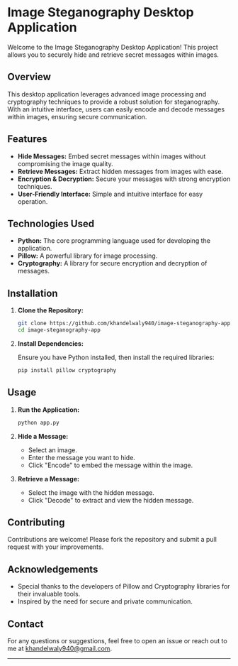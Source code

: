 # Image Steganography Desktop Application

Welcome to the Image Steganography Desktop Application! This project allows you to securely hide and retrieve secret messages within images.

## Overview

This desktop application leverages advanced image processing and cryptography techniques to provide a robust solution for steganography. With an intuitive interface, users can easily encode and decode messages within images, ensuring secure communication.

## Features

- **Hide Messages:** Embed secret messages within images without compromising the image quality.
- **Retrieve Messages:** Extract hidden messages from images with ease.
- **Encryption & Decryption:** Secure your messages with strong encryption techniques.
- **User-Friendly Interface:** Simple and intuitive interface for easy operation.

## Technologies Used

- **Python:** The core programming language used for developing the application.
- **Pillow:** A powerful library for image processing.
- **Cryptography:** A library for secure encryption and decryption of messages.

## Installation

1. **Clone the Repository:**

   ```bash
   git clone https://github.com/khandelwaly940/image-steganography-app.git
   cd image-steganography-app
   ```

2. **Install Dependencies:**

   Ensure you have Python installed, then install the required libraries:

   ```bash
   pip install pillow cryptography
   ```

## Usage

1. **Run the Application:**

   ```bash
   python app.py
   ```

2. **Hide a Message:**

   - Select an image.
   - Enter the message you want to hide.
   - Click "Encode" to embed the message within the image.

3. **Retrieve a Message:**

   - Select the image with the hidden message.
   - Click "Decode" to extract and view the hidden message.



## Contributing

Contributions are welcome! Please fork the repository and submit a pull request with your improvements.


## Acknowledgements

- Special thanks to the developers of Pillow and Cryptography libraries for their invaluable tools.
- Inspired by the need for secure and private communication.

## Contact

For any questions or suggestions, feel free to open an issue or reach out to me at [khandelwaly940@gmail.com](mailto:khandelwaly940@gmail.com).

---